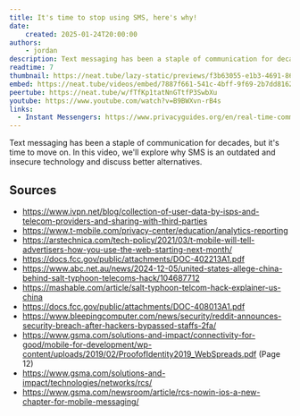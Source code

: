 ```yaml
---
title: It's time to stop using SMS, here's why!
date:
    created: 2025-01-24T20:00:00
authors:
    - jordan
description: Text messaging has been a staple of communication for decades, but it's time to move on. In this video, we'll explore why SMS is an outdated and insecure technology and discuss better alternatives.
readtime: 7
thumbnail: https://neat.tube/lazy-static/previews/f3b63055-e1b3-4691-8687-4a838738141b.jpg
embed: https://neat.tube/videos/embed/7887f661-541c-4bff-9f69-2b7dd81622ca
peertube: https://neat.tube/w/fTfKp1tatNnGTtfP3SwbXu
youtube: https://www.youtube.com/watch?v=B9BWXvn-rB4s
links:
  - Instant Messengers: https://www.privacyguides.org/en/real-time-communication/
---
```


Text messaging has been a staple of communication for decades, but it's time to move on. In this video, we'll explore why SMS is an outdated and insecure technology and discuss better alternatives.

## Sources

- <https://www.ivpn.net/blog/collection-of-user-data-by-isps-and-telecom-providers-and-sharing-with-third-parties>
- <https://www.t-mobile.com/privacy-center/education/analytics-reporting>
- <https://arstechnica.com/tech-policy/2021/03/t-mobile-will-tell-advertisers-how-you-use-the-web-starting-next-month/>
- <https://docs.fcc.gov/public/attachments/DOC-402213A1.pdf>
- <https://www.abc.net.au/news/2024-12-05/united-states-allege-china-behind-salt-typhoon-telecoms-hack/104687712>
- <https://mashable.com/article/salt-typhoon-telcom-hack-explainer-us-china>
- <https://docs.fcc.gov/public/attachments/DOC-408013A1.pdf>
- <https://www.bleepingcomputer.com/news/security/reddit-announces-security-breach-after-hackers-bypassed-staffs-2fa/>
- <https://www.gsma.com/solutions-and-impact/connectivity-for-good/mobile-for-development/wp-content/uploads/2019/02/ProofofIdentity2019_WebSpreads.pdf> (Page 12)
- <https://www.gsma.com/solutions-and-impact/technologies/networks/rcs/>
- <https://www.gsma.com/newsroom/article/rcs-nowin-ios-a-new-chapter-for-mobile-messaging/>
